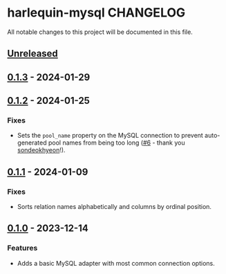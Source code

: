 # harlequin-mysql CHANGELOG

All notable changes to this project will be documented in this file.

## [Unreleased]

## [0.1.3] - 2024-01-29

## [0.1.2] - 2024-01-25

### Fixes

-   Sets the `pool_name` property on the MySQL connection to prevent auto-generated pool names from being too long ([#6](https://github.com/tconbeer/harlequin-mysql/issues/6) - thank you [sondeokhyeon](https://github.com/sondeokhyeon)!).

## [0.1.1] - 2024-01-09

### Fixes

-   Sorts relation names alphabetically and columns by ordinal position.

## [0.1.0] - 2023-12-14

### Features

-   Adds a basic MySQL adapter with most common connection options.

[Unreleased]: https://github.com/tconbeer/harlequin-mysql/compare/0.1.3...HEAD

[0.1.3]: https://github.com/tconbeer/harlequin-mysql/compare/0.1.2...0.1.3

[0.1.2]: https://github.com/tconbeer/harlequin-mysql/compare/0.1.1...0.1.2

[0.1.1]: https://github.com/tconbeer/harlequin-mysql/compare/0.1.0...0.1.1

[0.1.0]: https://github.com/tconbeer/harlequin-mysql/compare/f2caef7de11e68bb2b9798fb597c3fc05044b71e...0.1.0
